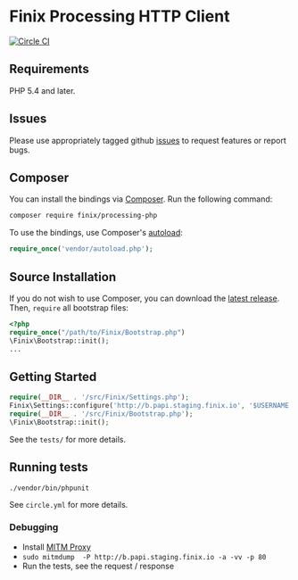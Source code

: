 # Finix Processing HTTP Client

[![Circle CI](https://circleci.com/gh/finix-payments/processing-php-client.svg?style=svg&circle-token=e14235e0e783121b16391bca9cca82898e3ba34e)](https://circleci.com/gh/finix-payments/processing-php-client)

## Requirements

PHP 5.4 and later.

## Issues

Please use appropriately tagged github [issues](https://github.com/finix-payments/processing-php/issues) to request features or report bugs.

## Composer

You can install the bindings via [Composer](http://getcomposer.org/). Run the following command:

```bash
composer require finix/processing-php
```

To use the bindings, use Composer's [autoload](https://getcomposer.org/doc/00-intro.md#autoloading):

```php
require_once('vendor/autoload.php');
```

## Source Installation

If you do not wish to use Composer, you can download the [latest release](https://github.com/finix-payments/processing-php/releases). Then, `require` all bootstrap files:

```php
<?php
require_once("/path/to/Finix/Bootstrap.php")
\Finix\Bootstrap::init();
...
```

## Getting Started

```php
require(__DIR__ . '/src/Finix/Settings.php');
Finix\Settings::configure('http://b.papi.staging.finix.io', '$USERNAME', '$PASSWORD');
require(__DIR__ . '/src/Finix/Bootstrap.php');
\Finix\Bootstrap::init();
```

See the `tests/` for more details.


## Running tests

`./vendor/bin/phpunit`

See `circle.yml` for more details.

### Debugging

- Install [MITM Proxy](https://mitmproxy.org/)
- `sudo mitmdump  -P http://b.papi.staging.finix.io -a -vv -p 80`
- Run the tests, see the request / response



